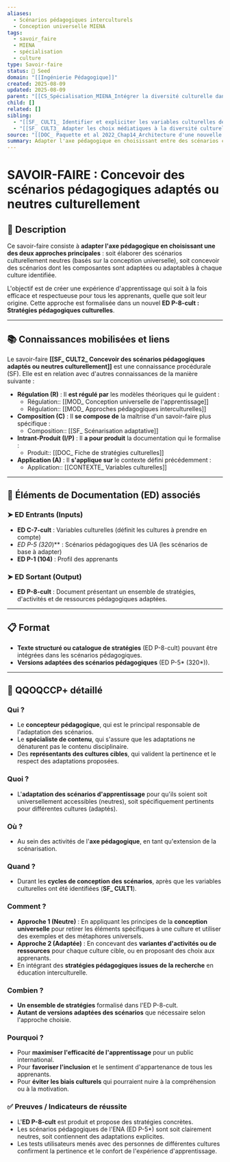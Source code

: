```yaml
---
aliases:
  - Scénarios pédagogiques interculturels
  - Conception universelle MIENA
tags:
  - savoir_faire
  - MIENA
  - spécialisation
  - culture
type: Savoir-faire
status: 🌱 Seed
domain: "[[Ingénierie Pédagogique]]"
created: 2025-08-09
updated: 2025-08-09
parent: "[[CS_Spécialisation_MIENA_Intégrer la diversité culturelle dans un ENA]]"
child: []
related: []
sibling:
  - "[[SF_ CULT1_ Identifier et expliciter les variables culturelles de l'ENA]]"
  - "[[SF_ CULT3_ Adapter les choix médiatiques à la diversité culturelle]]"
source: "[[DOC_ Paquette et al 2022_Chap14_Architecture d'une nouvelle méthode d'ingénierie des ENA_ MIENA]]"
summary: Adapter l'axe pédagogique en choisissant entre des scénarios culturellement neutres (conception universelle) ou des scénarios adaptés à chaque culture.
---
```


# SAVOIR-FAIRE : Concevoir des scénarios pédagogiques adaptés ou neutres culturellement

## 📌 Description
Ce savoir-faire consiste à **adapter l'axe pédagogique en choisissant une des deux approches principales** : soit élaborer des scénarios culturellement neutres (basés sur la conception universelle), soit concevoir des scénarios dont les composantes sont adaptées ou adaptables à chaque culture identifiée.

L'objectif est de créer une expérience d'apprentissage qui soit à la fois efficace et respectueuse pour tous les apprenants, quelle que soit leur origine. Cette approche est formalisée dans un nouvel **ED P-8-cult : Stratégies pédagogiques culturelles**.

---
## 📚 Connaissances mobilisées et liens
Le savoir-faire **[[SF_ CULT2_ Concevoir des scénarios pédagogiques adaptés ou neutres culturellement]]** est une connaissance procédurale (SF). Elle est en relation avec d'autres connaissances de la manière suivante :

- **Régulation (R)** : Il **est régulé par** les modèles théoriques qui le guident :
    - Régulation:: [[MOD_ Conception universelle de l'apprentissage]]
    - Régulation:: [[MOD_ Approches pédagogiques interculturelles]]
- **Composition (C)** : Il **se compose de** la maîtrise d'un savoir-faire plus spécifique :
    - Composition:: [[SF_ Scénarisation adaptative]]
- **Intrant-Produit (I/P)** : Il **a pour produit** la documentation qui le formalise :
    - Produit:: [[DOC_ Fiche de stratégies culturelles]]
- **Application (A)** : Il **s'applique sur** le contexte défini précédemment :
    - Application:: [[CONTEXTE_ Variables culturelles]]

---
## 🔄 Éléments de Documentation (ED) associés

### ➤ ED Entrants (Inputs)
* **ED C-7-cult** : Variables culturelles (définit les cultures à prendre en compte)
* **ED P-5* (320*)** : Scénarios pédagogiques des UA (les scénarios de base à adapter)
* **ED P-1 (104)** : Profil des apprenants

### ➤ ED Sortant (Output)
* **ED P-8-cult** : Document présentant un ensemble de stratégies, d'activités et de ressources pédagogiques adaptées.

---
## 📋 Format
- **Texte structuré ou catalogue de stratégies** (ED P-8-cult) pouvant être intégrées dans les scénarios pédagogiques.
- **Versions adaptées des scénarios pédagogiques** (ED P-5* (320*)).

---

## 🔎 QQOQCCP+ détaillé

### Qui ?
- Le **concepteur pédagogique**, qui est le principal responsable de l'adaptation des scénarios.
- Le **spécialiste de contenu**, qui s'assure que les adaptations ne dénaturent pas le contenu disciplinaire.
- Des **représentants des cultures cibles**, qui valident la pertinence et le respect des adaptations proposées.

### Quoi ?
- L'**adaptation des scénarios d'apprentissage** pour qu'ils soient soit universellement accessibles (neutres), soit spécifiquement pertinents pour différentes cultures (adaptés).

### Où ?
- Au sein des activités de l'**axe pédagogique**, en tant qu'extension de la scénarisation.

### Quand ?
- Durant les **cycles de conception des scénarios**, après que les variables culturelles ont été identifiées (**SF_ CULT1**).

### Comment ?
- **Approche 1 (Neutre)** : En appliquant les principes de la **conception universelle** pour retirer les éléments spécifiques à une culture et utiliser des exemples et des métaphores universels.
- **Approche 2 (Adaptée)** : En concevant des **variantes d'activités ou de ressources** pour chaque culture cible, ou en proposant des choix aux apprenants.
- En intégrant des **stratégies pédagogiques issues de la recherche** en éducation interculturelle.

### Combien ?
- **Un ensemble de stratégies** formalisé dans l'ED P-8-cult.
- **Autant de versions adaptées des scénarios** que nécessaire selon l'approche choisie.

### Pourquoi ?
- Pour **maximiser l'efficacité de l'apprentissage** pour un public international.
- Pour **favoriser l'inclusion** et le sentiment d'appartenance de tous les apprenants.
- Pour **éviter les biais culturels** qui pourraient nuire à la compréhension ou à la motivation.

### ✅ Preuves / Indicateurs de réussite
- L'**ED P-8-cult** est produit et propose des stratégies concrètes.
- Les scénarios pédagogiques de l'ENA (ED P-5*) sont soit clairement neutres, soit contiennent des adaptations explicites.
- Les tests utilisateurs menés avec des personnes de différentes cultures confirment la pertinence et le confort de l'expérience d'apprentissage.